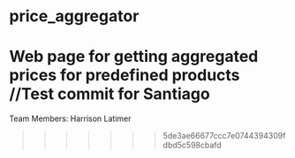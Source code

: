 # price_aggregator
Web page for getting aggregated prices for predefined products
//Test commit for Santiago
=======
Team Members: Harrison Latimer
>>>>>>> 5de3ae66677ccc7e0744394309fdbd5c598cbafd
